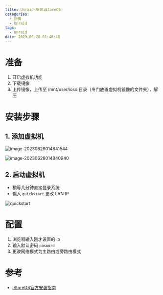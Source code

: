 ```yaml
---
title: Unraid-安装iStoreOS
categories:
  - 折腾
  - Unraid
tags:
  - unraid
date: 2023-06-28 01:40:48
---
```


# 准备

1. 开启虚拟机功能
2. 下载镜像
3. 上传镜像，上传至 /mnt/user/ioso 目录（专门放置虚拟机镜像的文件夹），解压

# 安装步骤

## 1. 添加虚拟机

![image-20230628014641544](https://cdn.myshenle.top/images/202306280146578.png)

![image-20230628014840940](https://cdn.myshenle.top/images/202306280148966.png)

## 2. 启动虚拟机

* 稍等几分钟直接登录系统
* 输入 `quickstart` 更改 LAN IP

![quickstart](https://cdn.myshenle.top/images/202306280158260.png)

# 配置

1. 浏览器输入刚才设置的 ip
2. 输入默认密码 `pasword`
3. 更改网络模式为主路由或旁路由模式



# 参考

* [iStoreOS官方安装指南](https://doc.linkease.com/zh/guide/istoreos/install_x86.html#_4-%E5%81%9A%E5%90%AF%E5%8A%A8%E7%9B%98)
